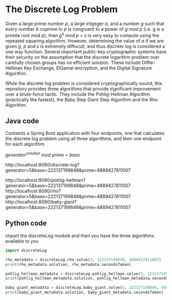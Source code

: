 # The Discrete Log Problem

Given a large prime number *p*, a large intgeger *a*, and a number *g* such that every number *b* coprime to *p* is congruent to a power of *g mod p* (i.e. g is a primite root mod p), then *g<sup>a</sup> mod p* = *s* is very easy to compute using the repeated squaring algorithm.  However, determining the value of *a* if we are given *g*, *p* and *s* is extremely diffucult, and thus discrete log is considered a one way function.  Several important public-key cryptographic systems base their security on the assumption that the discrete logarithm problem over carefully chosen groups has no efficient solution. These include Diffie-Hellman Key Exchange, ElGamal encryption, and the Digital Signature Algorithm. 

While the discrete log problem is considered cryptographically sound, this repository provides three algorithms that provide significant improvement over a brute-force tactic.  They include the Pohlig-Hellman Algorithm (practically the fastest), the Baby Step Giant Step Algorithm and the Rho Algorithm.

## Java code
Containts a Spring Boot application with four endpoints, one that calculates the discrete log problem using all three algorithms, and then one endpoint for each algorithm.

*generator<sup>solution</sup>* *mod prime* = *base*

http://localhost:8080/discrete-log?generator=5&base=222137199848&prime=4889427811007

http://localhost:8080/pohlig-hellman?generator=5&base=222137199848&prime=4889427811007<br/>
http://localhost:8080/rho?generator=5&base=222137199848&prime=4889427811007<br/>
http://localhost:8080/baby-giant?generator=5&base=222137199848&prime=4889427811007<br/>

## Python code
import the discreteLog module and then you have the three algorithms available to you

```python
import discreteLog

rho_metadata = discreteLog.rho.solve(5, 222137199848, 4889427811007)
print(rho_metadata.solution, rho_metadata.secondsTaken)

pohlig_hellman_metadata = discreteLog.pohlig_hellman.solve(5, 222137199848, 4889427811007)
print(pohlig_hellman_metadata.solution, pohlig_hellman_metadata.secondsTaken)

baby_giant_metadata = discreteLog.baby_giant.solve(5, 222137199848, 4889427811007)
print(baby_giant_metadata.solution, baby_giant_metadata.secondsTaken)
```


